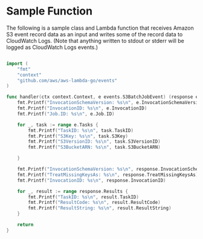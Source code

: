 # Sample Function

The following is a sample class and Lambda function that receives Amazon S3 event record data as an input and writes some of the record data to CloudWatch Logs. (Note that anything written to stdout or stderr will be logged as CloudWatch Logs events.)

```go

import (
    "fmt"
    "context"
    "github.com/aws/aws-lambda-go/events"
)

func handler(ctx context.Context, e events.S3BatchJobEvent) (response events.S3BatchJobResponse, err error) {
    fmt.Printf("InvocationSchemaVersion: %s\n", e.InvocationSchemaVersion)
	fmt.Printf("InvocationID: %s\n", e.InvocationID)
	fmt.Printf("Job.ID: %s\n", e.Job.ID)

	for _, task := range e.Tasks {
		fmt.Printf("TaskID: %s\n", task.TaskID)
		fmt.Printf("S3Key: %s\n", task.S3Key)
		fmt.Printf("S3VersionID: %s\n", task.S3VersionID)
		fmt.Printf("S3BucketARN: %s\n", task.S3BucketARN)

	}

	fmt.Printf("InvocationSchemaVersion: %s\n", response.InvocationSchemaVersion)
	fmt.Printf("TreatMissingKeysAs: %s\n", response.TreatMissingKeysAs)
	fmt.Printf("InvocationID: %s\n", response.InvocationID)

	for _, result := range response.Results {
		fmt.Printf("TaskID: %s\n", result.TaskID)
		fmt.Printf("ResultCode: %s\n", result.ResultCode)
		fmt.Printf("ResultString: %s\n", result.ResultString)
	}

	return
}

```
